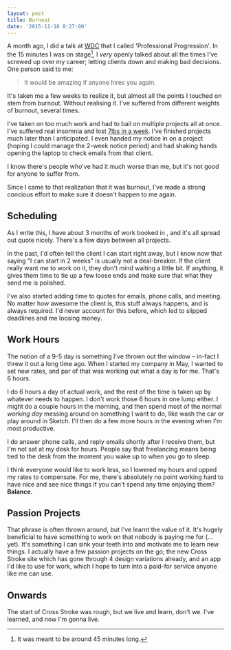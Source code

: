 ```yaml
---
layout: post
title: Burnout
date: '2015-11-18 0:27:00'
---
```


A month ago, I did a talk at [WDC](http://2015.webdevconf.com/paul-adam-davis) that I called 'Professional Progression'. In the 15 minutes I was on stage[^1], I _very_ openly talked about all the times I've screwed up over my career; letting clients down and making bad decisions. One person said to me:

> It would be amazing if anyone hires you again.

It's taken me a few weeks to realize it, but almost all the points I touched on stem from burnout. Without realising it. I've suffered from different weights of burnout, several times.

I've taken on too much work and had to bail on multiple projects all at once. I've suffered real insomnia and lost [7lbs in a week](https://twitter.com/PaulAdamDavis/status/652812562757758976). I've finished projects much later than I anticipated. I even handed my notice in on a project (hoping I could manage the 2-week notice period) and had shaking hands opening the laptop to check emails from that client.

I know there's people who've had it much worse than me, but it's not good for anyone to suffer from.

Since I came to that realization that it was burnout, I've made a strong concious effort to make sure it doesn't happen to me again.

## Scheduling

As I write this, I have about 3 months of work booked in , and it's all spread out quote nicely. There's a few days between all projects.

In the past, I'd often tell the client I can start right away, but I know now that saying "I can start in 2 weeks" is usually not a deal-breaker. If the client really want _me_ to work on it, they don't mind waiting a little bit. If anything, it gives them time to tie up a few loose ends and make sure that what they send me is polished.

I've also started adding time to quotes for emails, phone calls, and meeting. No matter how awesome the client is, this stuff always happens, and is always required. I'd never account for this before, which led to slipped deadlines and me loosing money.

## Work Hours

The notion of a 9-5 day is something I've thrown out the window – in-fact I threw it out a long time ago. When I started my company in May, I wanted to set new rates, and par of that was working out what a day is for me. That's 6 hours.

I do 6 hours a day of actual work, and the rest of the time is taken up by whatever needs to happen. I don't work those 6 hours in one lump either. I might do a couple hours in the morning, and then spend most of the normal _working day_ messing around on something I want to do, like wash the car or play around in Sketch. I'll then do a few more hours in the evening when I'm most productive.

I do answer phone calls, and reply emails shortly after I receive them, but I'm not sat at my desk for hours. People say that freelancing means being tied to the desk from the moment you wake up to when you go to sleep.

I think everyone would like to work less, so I lowered my hours and upped my rates to compensate. For me, there's absolutely no point working hard to have nice and see nice things if you can't spend any time enjoying them? **Balance.**

## Passion Projects

That phrase is often thrown around, but I've learnt the value of it. It's hugely beneficial to have something to work on that nobody is paying me for (…yet). It's something I can sink your teeth into and motivate me to learn new things. I actually have a few passion projects on the go; the new Cross Stroke site which has gone through 4 design variations already, and an app I'd like to use for work, which I hope to turn into a paid-for service anyone like me can use.

## Onwards

The start of Cross Stroke was rough, but we live and learn, don't we. I've learned, and now I'm gonna live.

[^1]: It was meant to be around 45 minutes long.